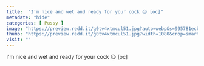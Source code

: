 ```yaml
---
title:  "I'm nice and wet and ready for your cock 😌 [oc]"
metadate: "hide"
categories: [ Pussy ]
image: "https://preview.redd.it/g0tv4xtmcul51.jpg?auto=webp&s=995781ecb2390514f2b7f097aad5e76e68bb2605"
thumb: "https://preview.redd.it/g0tv4xtmcul51.jpg?width=1080&crop=smart&auto=webp&s=752f29e24496044230aed67c96b921f098d1b768"
visit: ""
---
```

I'm nice and wet and ready for your cock 😌 [oc]
